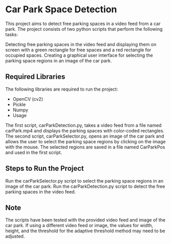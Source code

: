 # Car Park Space Detection

This project aims to detect free parking spaces in a video feed from a car park. The project consists of two python scripts that perform the following tasks:

Detecting free parking spaces in the video feed and displaying them on screen with a green rectangle for free spaces and a red rectangle for occupied spaces.
Creating a graphical user interface for selecting the parking space regions in an image of the car park.

## Required Libraries

The following libraries are required to run the project:

* OpenCV (cv2)
* Pickle
* Numpy
* Usage

The first script, carParkDetection.py, takes a video feed from a file named carPark.mp4 and displays the parking spaces with color-coded rectangles. The second script, carParkSelector.py, opens an image of the car park and allows the user to select the parking space regions by clicking on the image with the mouse. The selected regions are saved in a file named CarParkPos and used in the first script.

## Steps to Run the Project

Run the carParkSelector.py script to select the parking space regions in an image of the car park.
Run the carParkDetection.py script to detect the free parking spaces in the video feed.

## Note

The scripts have been tested with the provided video feed and image of the car park. If using a different video feed or image, the values for width, height, and the threshold for the adaptive threshold method may need to be adjusted.
